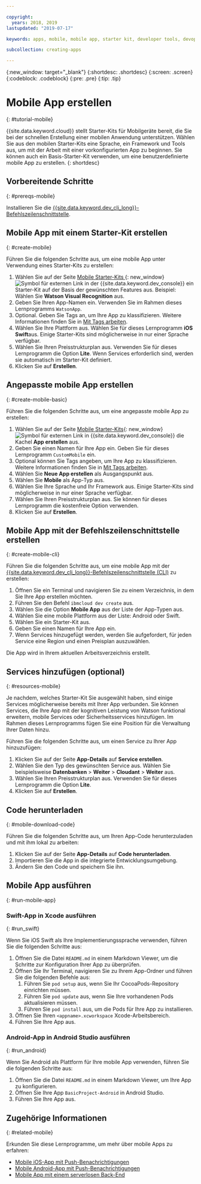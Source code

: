 ```yaml
---

copyright:
  years: 2018, 2019
lastupdated: "2019-07-17"

keywords: apps, mobile, mobile app, starter kit, developer tools, devops toolchain, toolchain, create mobile app, mobile starter kit, android, ios, swift, xcode

subcollection: creating-apps

---
```


{:new_window: target="_blank"}
{:shortdesc: .shortdesc}
{:screen: .screen}
{:codeblock: .codeblock}
{:pre: .pre}
{:tip: .tip}

# Mobile App erstellen
{: #tutorial-mobile}

{{site.data.keyword.cloud}} stellt Starter-Kits für Mobilgeräte bereit, die Sie bei der schnellen Erstellung einer mobilen Anwendung unterstützen. Wählen Sie aus den mobilen Starter-Kits eine Sprache, ein Framework und Tools aus, um mit der Arbeit mit einer vorkonfigurierten App zu beginnen. Sie können auch ein Basis-Starter-Kit verwenden, um eine benutzerdefinierte mobile App zu erstellen.
{: shortdesc}

## Vorbereitende Schritte
{: #prereqs-mobile}

Installieren Sie die [{{site.data.keyword.dev_cli_long}}-Befehlszeilenschnittstelle](/docs/cli?topic=cloud-cli-getting-started).

## Mobile App mit einem Starter-Kit erstellen
{: #create-mobile}

Führen Sie die folgenden Schritte aus, um eine mobile App unter Verwendung eines Starter-Kits zu erstellen:

1. Wählen Sie auf der Seite [Mobile Starter-Kits ](https://{DomainName}/developer/mobile/starter-kits){: new_window} ![Symbol für externen Link](../../icons/launch-glyph.svg "Symbol für externen Link") in der {{site.data.keyword.dev_console}} ein Starter-Kit auf der Basis der gewünschten Features aus. Beispiel: Wählen Sie **Watson Visual Recognition** aus.
2. Geben Sie Ihren App-Namen ein. Verwenden Sie im Rahmen dieses Lernprogramms `WatsonApp`.
3. Optional. Geben Sie Tags an, um Ihre App zu klassifizieren. Weitere Informationen finden Sie in [Mit Tags arbeiten](/docs/resources?topic=resources-tag).
4. Wählen Sie Ihre Plattform aus. Wählen Sie für dieses Lernprogramm **iOS Swift**aus. Einige Starter-Kits sind möglicherweise in nur einer Sprache verfügbar.
5. Wählen Sie Ihren Preisstrukturplan aus. Verwenden Sie für dieses Lernprogramm die Option **Lite**. Wenn Services erforderlich sind, werden sie automatisch im Starter-Kit definiert.
6. Klicken Sie auf **Erstellen**.

## Angepasste mobile App erstellen
{: #create-mobile-basic}

Führen Sie die folgenden Schritte aus, um eine angepasste mobile App zu erstellen:

1. Wählen Sie auf der Seite [Mobile Starter-Kits](https://{DomainName}/developer/mobile/starter-kits){: new_window} ![Symbol für externen Link](../../icons/launch-glyph.svg "Symbol für externen Link") in {{site.data.keyword.dev_console}} die Kachel **App erstellen** aus.
2. Geben Sie einen Namen für Ihre App ein. Geben Sie für dieses Lernprogramm `CustomMobile` ein.
3. Optional können Sie Tags angeben, um Ihre App zu klassifizieren. Weitere Informationen finden Sie in [Mit Tags arbeiten](/docs/resources?topic=resources-tag).
4. Wählen Sie **Neue App erstellen** als Ausgangspunkt aus.
5. Wählen Sie **Mobile** als App-Typ aus.
6. Wählen Sie Ihre Sprache und Ihr Framework aus. Einige Starter-Kits sind möglicherweise in nur einer Sprache verfügbar.
7. Wählen Sie Ihren Preisstrukturplan aus. Sie können für dieses Lernprogramm die kostenfreie Option verwenden.
8. Klicken Sie auf **Erstellen**.

## Mobile App mit der Befehlszeilenschnittstelle erstellen
{: #create-mobile-cli}

Führen Sie die folgenden Schritte aus, um eine mobile App mit der [{{site.data.keyword.dev_cli_long}}-Befehlszeilenschnittstelle (CLI)](/docs/cli?topic=cloud-cli-getting-started) zu erstellen:

1. Öffnen Sie ein Terminal und navigieren Sie zu einem Verzeichnis, in dem Sie Ihre App erstellen möchten.
2. Führen Sie den Befehl `ibmcloud dev create` aus.
3. Wählen Sie die Option **Mobile App** aus der Liste der App-Typen aus.
4. Wählen Sie eine mobile Plattform aus der Liste: Android oder Swift.
5. Wählen Sie ein Starter-Kit aus.
6. Geben Sie einen Namen für Ihre App ein.
7. Wenn Services hinzugefügt werden, werden Sie aufgefordert, für jeden Service eine Region und einen Preisplan auszuwählen.

Die App wird in Ihrem aktuellen Arbeitsverzeichnis erstellt.

## Services hinzufügen (optional)
{: #resources-mobile}

Je nachdem, welches Starter-Kit Sie ausgewählt haben, sind einige Services möglicherweise bereits mit Ihrer App verbunden. Sie können Services, die Ihre App mit der kognitiven Leistung von Watson funktional erweitern, mobile Services oder Sicherheitsservices hinzufügen. Im Rahmen dieses Lernprogramms fügen Sie eine Position für die Verwaltung Ihrer Daten hinzu.

Führen Sie die folgenden Schritte aus, um einen Service zu Ihrer App hinzuzufügen:

1. Klicken Sie auf der Seite **App-Details** auf **Service erstellen**.
2. Wählen Sie den Typ des gewünschten Service aus. Wählen Sie beispielsweise **Datenbanken** > **Weiter** > **Cloudant** > **Weiter** aus.
3. Wählen Sie Ihren Preisstrukturplan aus. Verwenden Sie für dieses Lernprogramm die Option **Lite**.
4. Klicken Sie auf **Erstellen**.

## Code herunterladen
{: #mobile-download-code}

Führen Sie die folgenden Schritte aus, um Ihren App-Code herunterzuladen und mit ihm lokal zu arbeiten:

1. Klicken Sie auf der Seite **App-Details** auf **Code herunterladen**.
2. Importieren Sie die App in die integrierte Entwicklungsumgebung.
3. Ändern Sie den Code und speichern Sie ihn.

## Mobile App ausführen
{: #run-mobile-app}

### Swift-App in Xcode ausführen
{: #run_swift}

Wenn Sie iOS Swift als Ihre Implementierungssprache verwenden, führen Sie die folgenden Schritte aus:

1. Öffnen Sie die Datei `README.md` in einem Markdown Viewer, um die Schritte zur Konfiguration Ihrer App zu überprüfen.
2. Öffnen Sie Ihr Terminal, navigieren Sie zu Ihrem App-Ordner und führen Sie die folgenden Befehle aus:
    1. Führen Sie `pod setup` aus, wenn Sie Ihr CocoaPods-Repository einrichten müssen.
    2. Führen Sie `pod update` aus, wenn Sie Ihre vorhandenen Pods aktualisieren müssen.
    3. Führen Sie `pod install` aus, um die Pods für Ihre App zu installieren.
3. Öffnen Sie Ihren `<appname>.xcworkspace` Xcode-Arbeitsbereich.
4. Führen Sie Ihre App aus.

### Android-App in Android Studio ausführen
{: #run_android}

Wenn Sie Android als Plattform für Ihre mobile App verwenden, führen Sie die folgenden Schritte aus:

1. Öffnen Sie die Datei `README.md` in einem Markdown Viewer, um Ihre App zu konfigurieren.
2. Öffnen Sie Ihre App `BasicProject-Android` in Android Studio.
3. Führen Sie Ihre App aus.

## Zugehörige Informationen
{: #related-mobile}

Erkunden Sie diese Lernprogramme, um mehr über mobile Apps zu erfahren:

 * [Mobile iOS-App mit Push-Benachrichtigungen](/docs/tutorials?topic=solution-tutorials-ios-mobile-push-analytics)
 * [Mobile Android-App mit Push-Benachrichtigungen](/docs/tutorials?topic=solution-tutorials-android-mobile-push-analytics)
 * [Mobile App mit einem serverlosen Back-End](/docs/tutorials?topic=solution-tutorials-serverless-mobile-backend)
